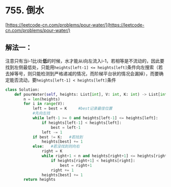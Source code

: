 # 755. 倒水

[https://leetcode-cn.com/problems/pour-water/](https://leetcode-cn.com/problems/pour-water/)

## 解法一：

注意只有当i-1比i处**低**的时候，水才能从i向左流入i-1，若相等是不流动的，因此要找到左侧最低处，只能用`heights[left-1] <= heights[left]`条件向左搜索（若去掉等号，则只能检测到严格递减的情况，而阶梯平台状的情况会漏掉），而要确定能否流动，要`heights[left-1] < heights[left]`条件

```python
class Solution:
    def pourWater(self, heights: List[int], V: int, K: int) -> List[int]:
        n = len(heights)
        for i in range(V):
            left = best = K     #best记录最佳位置
            #先向左找
            while left-1 >= 0 and heights[left-1] <= heights[left]:
                if heights[left-1] < heights[left]:
                    best = left-1
                left -= 1
            if best != K:   #若找到
                heights[best] += 1
            else:   #若没找到则向右
                right = K
                while right+1 < n and heights[right+1] <= heights[right]:
                    if heights[right+1] < heights[right]:
                        best = right+1
                    right += 1
                heights[best] += 1
        return heights
```

